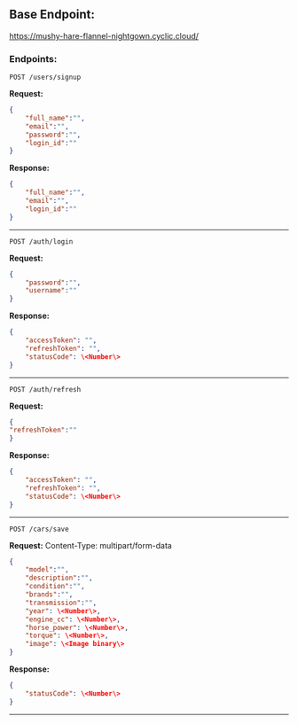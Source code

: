 ## Base Endpoint:
https://mushy-hare-flannel-nightgown.cyclic.cloud/

### Endpoints:

<code>POST /users/signup</code>

<strong>Request:</strong>

```json
{
	"full_name":"",
	"email":"",
	"password":"",
	"login_id":""
}
```



<Strong>Response:</Strong>

```json
{
	"full_name":"",
	"email":"",
	"login_id":""
}
```
<hr>

<code>POST /auth/login</code>

<strong>Request:</strong>
```json
{
	"password":"",
	"username":""
}
```
<Strong>Response:</Strong>
```json
{
	"accessToken": "",
	"refreshToken": "",
	"statusCode": \<Number\>
}
```
<hr>

<code>POST /auth/refresh</code>

<strong>Request:</strong>
```json
{
"refreshToken":""
}
```
<Strong>Response:</Strong>
```json
{
	"accessToken": "",
	"refreshToken": "",
	"statusCode": \<Number\>
}
```
<hr>

<code>POST /cars/save</code>

<strong>Request:</strong>
Content-Type: multipart/form-data
```json
{
	"model":"",
	"description":"",
	"condition":"",
	"brands":"",
	"transmission":"",
	"year": \<Number\>,
	"engine_cc": \<Number\>,
	"horse_power": \<Number\>,
	"torque": \<Number\>,
	"image": \<Image binary\>
}
```
<Strong>Response:</Strong>
```json
{
	"statusCode": \<Number\>
}
```
<hr>
